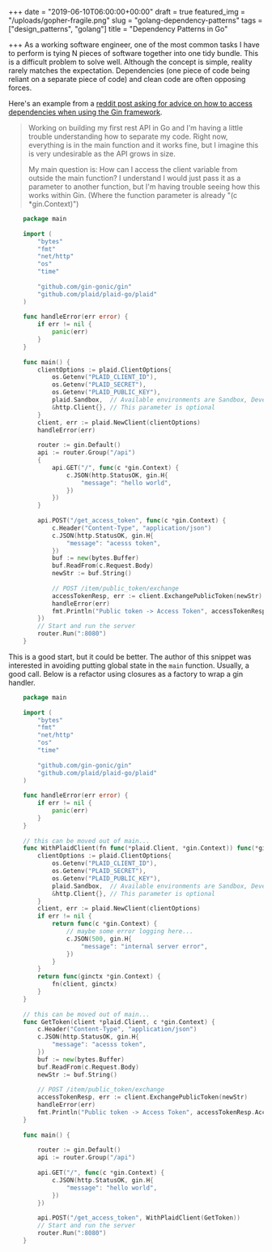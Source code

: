 +++
date = "2019-06-10T06:00:00+00:00"
draft = true
featured_img = "/uploads/gopher-fragile.png"
slug = "golang-dependency-patterns"
tags = ["design_patterns", "golang"]
title = "Dependency Patterns in Go"

+++
As a working software engineer, one of the most common tasks I have to perform is tying N pieces of software together into one tidy bundle. This is a difficult problem to solve well. Although the concept is simple, reality rarely matches the expectation. Dependencies (one piece of code being reliant on a separate piece of code) and clean code are often opposing forces.

Here's an example from a [reddit post asking for advice on how to access dependencies when using the Gin framework](https://www.reddit.com/r/golang/comments/bxmy08/structuring_gin_api/?utm_source=share&utm_medium=web2x "Structuring Gin API Dependencies").

> Working on building my first rest API in Go and I'm having a little trouble understanding how to separate my code. Right now, everything is in the main function and it works fine, but I imagine this is very undesirable as the API grows in size.
>
> My main question is: How can I access the client variable from outside the main function? I understand I would just pass it as a parameter to another function, but I'm having trouble seeing how this works within Gin. (Where the function parameter is already "(c *gin.Context)")

```go
    package main
    
    import (
    	"bytes"
    	"fmt"
    	"net/http"
    	"os"
    	"time"
    
    	"github.com/gin-gonic/gin"
    	"github.com/plaid/plaid-go/plaid"
    )
    
    func handleError(err error) {
    	if err != nil {
    		panic(err)
    	}
    }
    
    func main() {
    	clientOptions := plaid.ClientOptions{
    		os.Getenv("PLAID_CLIENT_ID"),
    		os.Getenv("PLAID_SECRET"),
    		os.Getenv("PLAID_PUBLIC_KEY"),
    		plaid.Sandbox,  // Available environments are Sandbox, Development, and Production
    		&http.Client{}, // This parameter is optional
    	}
    	client, err := plaid.NewClient(clientOptions)
    	handleError(err)
    
    	router := gin.Default()
    	api := router.Group("/api")
    	{
    		api.GET("/", func(c *gin.Context) {
    			c.JSON(http.StatusOK, gin.H{
    				"message": "hello world",
    			})
    		})
    	}
    
    	api.POST("/get_access_token", func(c *gin.Context) {
    		c.Header("Content-Type", "application/json")
    		c.JSON(http.StatusOK, gin.H{
    			"message": "acesss token",
    		})
    		buf := new(bytes.Buffer)
    		buf.ReadFrom(c.Request.Body)
    		newStr := buf.String()
    
    		// POST /item/public_token/exchange
    		accessTokenResp, err := client.ExchangePublicToken(newStr)
    		handleError(err)
    		fmt.Println("Public token -> Access Token", accessTokenResp.AccessToken, "for item:", accessTokenResp.ItemID)
    	})
    	// Start and run the server
    	router.Run(":8080")
    }
```

This is a good start, but it could be better. The author of this snippet was interested in avoiding putting global state in the `main` function. Usually, a good call. Below is a refactor using closures as a factory to wrap a gin handler.

```go
    package main
    
    import (
    	"bytes"
    	"fmt"
    	"net/http"
    	"os"
    	"time"
    
    	"github.com/gin-gonic/gin"
    	"github.com/plaid/plaid-go/plaid"
    )
    
    func handleError(err error) {
    	if err != nil {
    		panic(err)
    	}
    }
    
    // this can be moved out of main...
    func WithPlaidClient(fn func(*plaid.Client, *gin.Context)) func(*gin.Context) {
    	clientOptions := plaid.ClientOptions{
    		os.Getenv("PLAID_CLIENT_ID"),
    		os.Getenv("PLAID_SECRET"),
    		os.Getenv("PLAID_PUBLIC_KEY"),
    		plaid.Sandbox,  // Available environments are Sandbox, Development, and Production
    		&http.Client{}, // This parameter is optional
    	}
    	client, err := plaid.NewClient(clientOptions)
    	if err != nil {
    		return func(c *gin.Context) {
    			// maybe some error logging here...
    			c.JSON(500, gin.H{
    				"message": "internal server error",
    			})
    		}
    	}
    	return func(ginctx *gin.Context) {
    		fn(client, ginctx)
    	}
    }
    
    // this can be moved out of main...
    func GetToken(client *plaid.Client, c *gin.Context) {
    	c.Header("Content-Type", "application/json")
    	c.JSON(http.StatusOK, gin.H{
    		"message": "acesss token",
    	})
    	buf := new(bytes.Buffer)
    	buf.ReadFrom(c.Request.Body)
    	newStr := buf.String()
    
    	// POST /item/public_token/exchange
    	accessTokenResp, err := client.ExchangePublicToken(newStr)
    	handleError(err)
    	fmt.Println("Public token -> Access Token", accessTokenResp.AccessToken, "for item:", accessTokenResp.ItemID)
    }
    
    func main() {
    
    	router := gin.Default()
    	api := router.Group("/api")
    
    	api.GET("/", func(c *gin.Context) {
    		c.JSON(http.StatusOK, gin.H{
    			"message": "hello world",
    		})
    	})
    
    	api.POST("/get_access_token", WithPlaidClient(GetToken))
    	// Start and run the server
    	router.Run(":8080")
    }
```